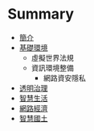 # Summary

* [簡介](README.md)
* [基礎環境](infra.md)
   * 虛擬世界法規
   * 資訊環境整備
       * 網路資安隱私
* [透明治理](gover.md)
* [智慧生活](smart.md)
* [網路經濟](econo.md)
* [智慧國土](spatial.md)

